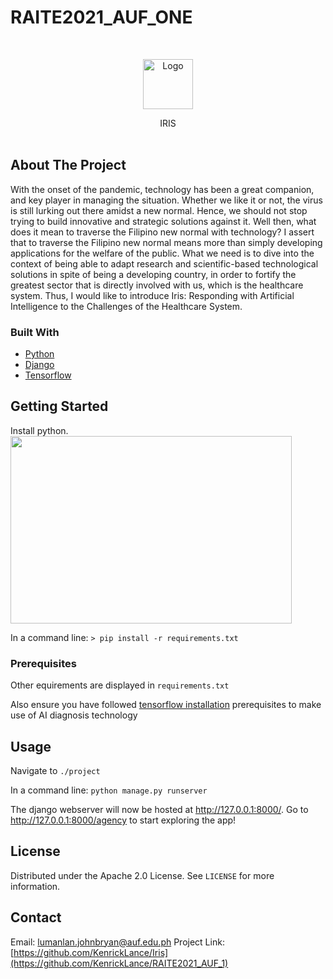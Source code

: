 # RAITE2021_AUF_ONE

<br />
<p align="center">
  <a href="https://github.com/KenrickLance/RAITE2021_AUF_1">
    <img src="https://i.imgur.com/R9vk4r3.png" alt="Logo" width="80" height="80">
  </a>


  <p align="center">
    IRIS
    <br />
</a>
    <br />

  </p>
</p>

## About The Project

With the onset of the pandemic, technology has been a great companion, and key player in managing the situation. Whether we like it or not, the virus is still lurking out there amidst a new normal. Hence, we should not stop trying to build innovative and strategic solutions against it. Well then, what does it mean to traverse the Filipino new normal with technology? I assert that to traverse the Filipino new normal means more than simply developing applications for the welfare of the public. What we need is to dive into the context of being able to adapt research and scientific-based technological solutions in spite of being a developing country, in order to fortify the greatest sector that is directly involved with us, which is the healthcare system. Thus, I would like to introduce Iris: Responding with Artificial Intelligence to the Challenges of the Healthcare System.

### Built With
* [Python](https://www.python.org/)
* [Django](https://www.djangoproject.com/)
* [Tensorflow](https://www.tensorflow.org/)


<!-- GETTING STARTED -->
## Getting Started

Install python. 
<img src="https://docs.python.org/3/_images/win_installer.png" width= "450" height="300">

In a command line:
```> pip install -r requirements.txt ```


### Prerequisites

Other equirements are displayed in `requirements.txt`

Also ensure you have followed [tensorflow installation](https://www.tensorflow.org/install) prerequisites to make use of AI diagnosis technology

## Usage

Navigate to `./project`

In a command line:
```python manage.py runserver```

The django webserver will now be hosted at http://127.0.0.1:8000/.
Go to http://127.0.0.1:8000/agency to start exploring the app!

## License

Distributed under the Apache 2.0 License. See `LICENSE` for more information.

## Contact

Email: lumanlan.johnbryan@auf.edu.ph
Project Link: [https://github.com/KenrickLance/Iris](https://github.com/KenrickLance/RAITE2021_AUF_1)